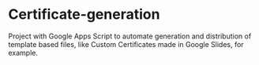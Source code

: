 # Certificate-generation
Project with Google Apps Script to automate generation and distribution of template based files, like Custom Certificates made in Google Slides, for example.
